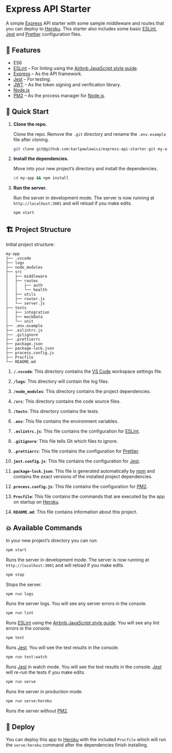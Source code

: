 # Express API Starter

A simple [Express](https://expressjs.com/) API starter with some sample middleware and routes that you can deploy to [Heroku](https://www.heroku.com/). This starter also includes some basic [ESLint](https://eslint.org/), [Jest](https://jestjs.io/) and [Prettier](https://prettier.io/) configuration files.

## 💯 Features

- ES6
- [ESLint](https://eslint.org/) – For linting using the [Airbnb JavaScript style guide](https://github.com/airbnb/javascript).
- [Express](https://expressjs.com/) – As the API framework.
- [Jest](https://jestjs.io/) – For testing.
- [JWT](https://jwt.io/) – As the token signing and verification library.
- [Node.js](https://nodejs.org/)
- [PM2](http://pm2.keymetrics.io/) – As the process manager for [Node.js](https://nodejs.org/).

## 🚀 Quick Start

1. **Clone the repo.**

   Clone the repo. Remove the `.git` directory and rename the `.env.example` file after cloning.

   ```sh
   git clone git@github.com:karlpawlowicz/express-api-starter.git my-app && rm -rf my-app/.git && mv .env.example .env
   ```

2. **Install the dependencies.**

   Move into your new project’s directory and install the dependencies.

   ```sh
   cd my-app && npm install
   ```

3. **Run the server.**

   Run the server in development mode. The server is now running at `http://localhost:3001` and will reload if you make edits.

   ```sh
   npm start
   ```

## 🏗️ Project Structure

Initial project structure:

```
my-app
├── .vscode
├── logs
├── node_modules
├── src
│   ├── middleware
│   ├── routes
│   │   ├── auth
│   │   └── health
│   ├── utils
│   ├── router.js
│   └── server.js
├── tests
│   ├── integration
│   ├── mockData
│   └── unit
├── .env.example
├── .eslintrc.js
├── .gitignore
├── .prettierrc
├── package.json
├── package-lock.json
├── process.config.js
├── Procfile
└── README.md
```

1. **`/.vscode`**: This directory contains the [VS Code](https://code.visualstudio.com/) workspace settings file.

2. **`/logs`**: This directory will contain the log files.

3. **`/node_modules`**: This directory contains the project dependencies.

4. **`/src`**: This directory contains the code source files.

5. **`/tests`**: This directory contains the tests.

6. **`.env`**: This file contains the environment variables.

7. **`.eslintrc.js`**: This file contains the configuration for [ESLint](https://eslint.org/).

8. **`.gitignore`**: This file tells Git which files to ignore.

9. **`.prettierrc`**: This file contains the configuration for [Prettier](https://prettier.io/).

10. **`jest.config.js`**: This file contains the configuration for [Jest](https://jestjs.io/).

11. **`package-lock.json`**: This file is generated automatically by [npm](https://www.npmjs.com/) and contains the exact versions of the installed project dependencies.

12. **`process.config.js`**: This file contains the configuration for [PM2](http://pm2.keymetrics.io/).

13. **`Procfile`**: This file contains the commands that are executed by the app on startup on [Heroku](https://www.heroku.com/).

14. **`README.md`**: This file contains information about this project.

## 💥 Available Commands

In your new project’s directory you can run:

```sh
npm start
```

Runs the server in development mode. The server is now running at `http://localhost:3001` and will reload if you make edits.

```sh
npm stop
```

Stops the server.

```sh
npm run logs
```

Runs the server logs. You will see any server errors in the console.

```sh
npm run lint
```

Runs [ESLint](https://eslint.org/) using the [Airbnb JavaScript style guide](https://github.com/airbnb/javascript). You will see any lint errors in the console.

```sh
npm test
```

Runs [Jest](https://jestjs.io/). You will see the test results in the console.

```sh
npm run test:watch
```

Runs [Jest](https://jestjs.io/) in watch mode. You will see the test results in the console. [Jest](https://jestjs.io/) will re-run the tests if you make edits.

```sh
npm run serve
```

Runs the server in production mode.

```sh
npm run serve:heroku
```

Runs the server without [PM2](http://pm2.keymetrics.io/).

## 🎉 Deploy

You can deploy this app to [Heroku](https://www.heroku.com/) with the included `Procfile` which will run the `serve:heroku` command after the dependencies finish installing.
